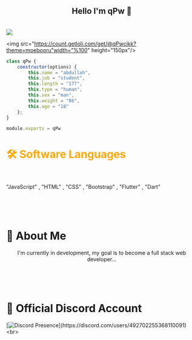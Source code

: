 <h2 align="center">Hello I'm qPw 👋</h2>
<br>
<img src="https://komarev.com/ghpvc/?username=qPwcikk&color=blue"/>

 <img src="https://count.getloli.com/get/@qPwcikk?theme=moebooru"width="%100" height="150px"/>





```js
class qPw {
    constructor(options) {
        this.name = "abdullah",
        this.job = "student",
        this.length = "177",
        this.type = "human",
        this.sex = "man",
        this.weight = "86",
        this.age = "18"
    };
}

module.exports = qPw
```
<h1 style="color: #ffa90a">🛠  Software Languages</h1>
<br>
<p>"JavaScript" , "HTML" , "CSS" , "Bootstrap" , "Flutter" , "Dart"</p>

</br>
</br>
</br>

<h1> 🌟 About Me</h1>

<p align="center">I'm currently in development, my goal is to become a full stack web developer...
</p>
</br>
</br>
</br>



<h1>📛 Official Discord Account</h1>

[![Discord Presence](https://lanyard-profile-readme.vercel.app/api/492702255368110091?theme=light&bg=809ecf&animated=false&hideDiscrim=true&borderRadius=30px&idleMessage=Probably%20doing%20something%20else...)](https://discord.com/users/492702255368110091)
 <br>


